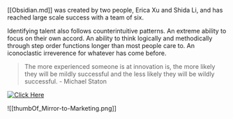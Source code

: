 
[[Obsidian.md]] was created by two people, Erica Xu and Shida Li, and has reached large scale success with a team of six.

Identifying talent also follows counterintuitive patterns.  An extreme ability to focus on their own accord.  An ability to think logically and methodically through step order functions longer than most people care to. An iconoclastic irreverence for whatever has come before.  

>The more experienced someone is at innovation is, the more likely they will be mildly successful and the less likely they will be wildly successful.  \- Michael Staton


[![Click Here](thumbOf_Mirror-to-Marketing.png)](https://vimeo.com/1037866613)


![[thumbOf_Mirror-to-Marketing.png]]



